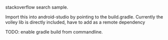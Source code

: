 stackoverflow search sample.

Import this into android-studio by pointing to the build.gradle.
Currently the volley lib is directly included, have to add as a remote dependency

TODO: enable gradle build from commandline.
